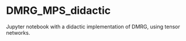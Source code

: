# DMRG_MPS_didactic
Jupyter notebook with a didactic implementation of DMRG, using tensor networks.
